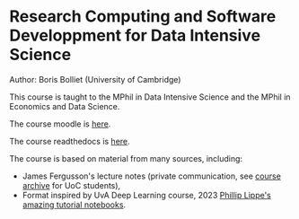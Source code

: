 
Research Computing and Software Developpment for Data Intensive Science
=======================================================================


Author: Boris Bolliet (University of Cambridge)

This course is taught to the MPhil in Data Intensive Science and the MPhil in Economics and Data Science.

The course moodle is [here](https://www.vle.cam.ac.uk/course/view.php?id=252189).

The course readthedocs is [here](https://researchcomputing.readthedocs.io/en/latest/).


The course is based on material from many sources, including:
- James Fergusson's lecture notes (private communication, see [course archive](https://gitlab.developers.cam.ac.uk/phy/data-intensive-science-mphil/lecture-materials/c1_research_computing/-/tree/main/course_archive?ref_type=heads) for UoC students),
- Format inspired by UvA Deep Learning course, 2023 [Phillip Lippe's amazing tutorial notebooks](https://uvadlc-notebooks.readthedocs.io/en/latest/).


